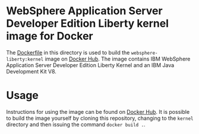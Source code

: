 # WebSphere Application Server Developer Edition Liberty kernel image for Docker

The [Dockerfile](Dockerfile) in this directory is used to build the `websphere-liberty:kernel` image on [Docker Hub](https://hub.docker.com/r/se35710/websphere-liberty). The image contains IBM WebSphere Application Server Developer Edition Liberty Kernel and an IBM Java Development Kit V8.

# Usage

Instructions for using the image can be found on [Docker Hub](https://hub.docker.com/r/se35710/websphere-liberty). It is possible to build the image yourself by cloning this repository, changing to the `kernel` directory and then issuing the command `docker build .`.
